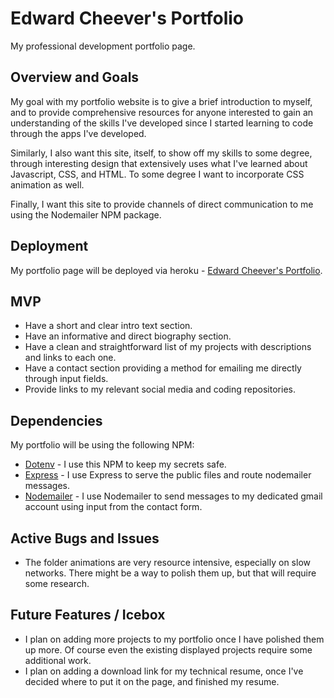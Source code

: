 # Edward Cheever's Portfolio
My professional development portfolio page.

## Overview and Goals
My goal with my portfolio website is to give a brief introduction to myself, and to provide comprehensive resources for anyone interested to gain an understanding of the skills I've developed since I started learning to code through the apps I've developed. 

Similarly, I also want this site, itself, to show off my skills to some degree, through interesting design that extensively uses what I've learned about Javascript, CSS, and HTML. To some degree I want to incorporate CSS animation as well.

Finally, I want this site to provide channels of direct communication to me using the Nodemailer NPM package.

## Deployment 
My portfolio page will be deployed via heroku - [Edward Cheever's Portfolio](https://edwardcheever.herokuapp.com/).  

## MVP
* Have a short and clear intro text section. 
* Have an informative and direct biography section.
* Have a clean and straightforward list of my projects with descriptions and links to each one.
* Have a contact section providing a method for emailing me directly through input fields.
* Provide links to my relevant social media and coding repositories.

## Dependencies
My portfolio will be using the following NPM:
* [Dotenv](https://www.npmjs.com/package/dotenv) - I use this NPM to keep my secrets safe.
* [Express](https://www.npmjs.com/package/express) - I use Express to serve the public files and route nodemailer messages.
* [Nodemailer](https://www.npmjs.com/package/nodemailer) - I use Nodemailer to send messages to my dedicated gmail account using input from the contact form.

## Active Bugs and Issues
* The folder animations are very resource intensive, especially on slow networks. There might be a way to polish them up, but that will require some research.

## Future Features / Icebox
* I plan on adding more projects to my portfolio once I have polished them up more. Of course even the existing displayed projects require some additional work.
* I plan on adding a download link for my technical resume, once I've decided where to put it on the page, and finished my resume.